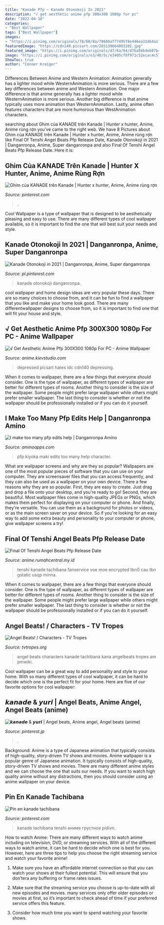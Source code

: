 ```yaml
---
title: "Kanade Pfp ~ Kanade Otonokoji In 2021"
description: "√ get aesthetic anime pfp 300x300 1080p for pc"
date: "2022-04-16"
categories:
- "Best Wallpaper"
tags: ["Best Wallpaper"]
images:
- "https://i.pinimg.com/originals/78/60/8a/78608af77495f8e446ea32d64a1f5db2.jpg"
featuredImage: "https://cdn140.picsart.com/265139664003202.jpg"
featured_image: "https://i.pinimg.com/originals/d7/6a/94/d76a94bdeb87b4b47d1876d86cfdcff2.gif"
image: "https://i.pinimg.com/originals/e3/40/5c/e3405cf0f971c52ecac4c5747c6f46d3.jpg"
ShowToc: true
author: "Conner Kreiger"
---
```



Differences Between Anime and Western Animation: Animation generally has a lighter mood while WesternAnimation is more serious.
There are a few key differences between anime and Western Animation. One major difference is that anime generally has a lighter mood while WesternAnimation is more serious. Another big difference is that anime typically uses more animation than WesternAnimation. Lastly, anime often features characters that are more humorous than WestAnimation characters.

	

		
searching about Ghim của KANADE trên Kanade | Hunter x hunter, Anime, Anime rùng rợn you've came to the right web. We have 8 Pictures about Ghim của KANADE trên Kanade | Hunter x hunter, Anime, Anime rùng rợn like Final Of Tenshi Angel Beats Pfp Release Date, Kanade Otonokoji in 2021 | Danganronpa, Anime, Super danganronpa and also Final Of Tenshi Angel Beats Pfp Release Date. Here it is:
		
    
## Ghim Của KANADE Trên Kanade | Hunter X Hunter, Anime, Anime Rùng Rợn

<img loading=lazy src="https://i.pinimg.com/originals/78/60/8a/78608af77495f8e446ea32d64a1f5db2.jpg" onerror="this.onerror=null;this.src='https://tse2.mm.bing.net/th?id=OIP.PirHPfewQTPs6t19Te2vvgHaNK&amp;pid=15.1';" alt="Ghim của KANADE trên Kanade | Hunter x hunter, Anime, Anime rùng rợn">

_Source: pinterest.com_

>. 

	

Cool Wallpaper is a type of wallpaper that is designed to be aesthetically pleasing and easy to use. There are many different types of cool wallpaper available, so it is important to find the one that will best suit your needs and style.

    
## Kanade Otonokoji In 2021 | Danganronpa, Anime, Super Danganronpa

<img loading=lazy src="https://i.pinimg.com/736x/b4/b9/b0/b4b9b00c7f5421b6ed989478c94df5eb.jpg" onerror="this.onerror=null;this.src='https://tse3.mm.bing.net/th?id=OIP.4BaaMeblWrVz7hMEvpPJEAHaNz&amp;pid=15.1';" alt="Kanade Otonokoji in 2021 | Danganronpa, Anime, Super danganronpa">

_Source: pl.pinterest.com_

>kanade otonokoji danganronpa. 

	

cool wallpaper and home design ideas are very popular these days. There are so many choices to choose from, and it can be fun to find a wallpaper that you like and make your home look good. There are many differentwallpaper designs to choose from, so it is important to find one that will fit your house and style.

    
## √ Get Aesthetic Anime Pfp 300X300 1080p For PC - Anime Wallpaper

<img loading=lazy src="https://cdn140.picsart.com/265139664003202.jpg" onerror="this.onerror=null;this.src='https://tse2.mm.bing.net/th?id=OIP.s9SvTzp5aHDXCYHSR9HPyAHaEK&amp;pid=15.1';" alt="√ Get Aesthetic Anime Pfp 300X300 1080p For PC - Anime Wallpaper">

_Source: anime.kievstudio.com_

>depressed picsart hates idc cdn140 depressing. 

	

When it comes to wallpaper, there are a few things that everyone should consider. One is the type of wallpaper, as different types of wallpaper are better for different types of rooms. Another thing to consider is the size of the wallpaper. Some people might prefer large wallpaper while others might prefer smaller wallpaper. The last thing to consider is whether or not the wallpaper should be professionally installed or if you can do it yourself.

    
## I Make Too Many Pfp Edits Help | Danganronpa Amino

<img loading=lazy src="https://pm1.narvii.com/7224/0c88eb70ca953c670961b73773b66c374b4c27d7r1-2000-2000v2_hq.jpg" onerror="this.onerror=null;this.src='https://tse2.mm.bing.net/th?id=OIP.WbUqa5p2CQhlztGmyMiHYAHaHa&amp;pid=15.1';" alt="I make too many pfp edits help | Danganronpa Amino">

_Source: aminoapps.com_

>pfp kiyoka maki edits too many help character. 

	

What are wallpaper screens and why are they so popular?
Wallpapers are one of the most popular pieces of software that you can use on your computer. They are screensaver files that you can access frequently, and they can also be used as a wallpaper on your own device. There a few reasons why they are so popular. First, they are easy to create. Just drag and drop a file onto your desktop, and you're ready to go! Second, they are beautiful. Most wallpaper files come in high-quality JPEGs or PNGs, which makes them perfect for displaying on your computer or phone. And finally, they're versatile. You can use them as a background for photos or videos, or as the main screen saver on your device. So if you're looking for an easy way to add some extra beauty and personality to your computer or phone, give wallpaper screens a try!

    
## Final Of Tenshi Angel Beats Pfp Release Date

<img loading=lazy src="https://i.pinimg.com/originals/d7/6a/94/d76a94bdeb87b4b47d1876d86cfdcff2.gif" onerror="this.onerror=null;this.src='https://tse2.mm.bing.net/th?id=OIP.vMoZ6xrDmgiIVGlzD-gz_wHaEK&amp;pid=15.1';" alt="Final Of Tenshi Angel Beats Pfp Release Date">

_Source: anime.rumahcentral.my.id_

>tenshi kanade tachibana fanservice voe moe encrypted tbn0 cau tbn gstatic usqp minna. 

	

When it comes to wallpaper, there are a few things that everyone should consider. One is the type of wallpaper, as different types of wallpaper are better for different types of rooms. Another thing to consider is the size of the wallpaper. Some people might prefer large wallpaper while others might prefer smaller wallpaper. The last thing to consider is whether or not the wallpaper should be professionally installed or if you can do it yourself.

    
## Angel Beats! / Characters - TV Tropes

<img loading=lazy src="http://static.tvtropes.org/pmwiki/pub/images/Angel-Beats-02-4_376.jpg" onerror="this.onerror=null;this.src='https://tse1.mm.bing.net/th?id=OIP.fzYr4iHHGMQ0o3vylKjdcgHaEo&amp;pid=15.1';" alt="Angel Beats! / Characters - TV Tropes">

_Source: tvtropes.org_

>angel beats characters kanade tachibana kana angelbeats tropes am pmwiki. 

	

Cool wallpaper can be a great way to add personality and style to your home. With so many different types of cool wallpaper, it can be hard to decide which one is the perfect fit for your home. Here are five of our favorite options for cool wallpaper: 

    
## 𝙠𝙖𝙣𝙖𝙙𝙚 &amp; 𝙮𝙪𝙧𝙞 | Angel Beats, Anime Angel, Angel Beats (anime)

<img loading=lazy src="https://i.pinimg.com/736x/d8/b2/71/d8b271c362396077faf1e3225c0d9831.jpg" onerror="this.onerror=null;this.src='https://tse3.mm.bing.net/th?id=OIP.Mc_B6cfYmGvzijodo4l5rgHaHa&amp;pid=15.1';" alt="𝙠𝙖𝙣𝙖𝙙𝙚 &amp; 𝙮𝙪𝙧𝙞 | Angel beats, Anime angel, Angel beats (anime)">

_Source: pinterest.jp_

>. 

	

Background: Anime is a type of Japanese animation that typically consists of high-quality, story-driven TV shows and movies.
Anime wallpaper is a popular genre of Japanese animation. It typically consists of high-quality, story-driven TV shows and movies. There are many different anime styles and we can choose the one that suits our needs. If you want to watch high quality anime without any distractions, then you should consider using an anime wallpaper on your device.

    
## Pin En Kanade Tachibana

<img loading=lazy src="https://i.pinimg.com/originals/e3/40/5c/e3405cf0f971c52ecac4c5747c6f46d3.jpg" onerror="this.onerror=null;this.src='https://tse4.mm.bing.net/th?id=OIP.3mxQkKwox2T1XFqGUm2stwAAAA&amp;pid=15.1';" alt="Pin en kanade tachibana">

_Source: pinterest.com_

>kanade tachibana tenshi аниме грустное pidivn. 

	

How to watch Anime: There are many different ways to watch anime including on television, DVD, or streaming services.
With all of the different ways to watch anime, it can be hard to decide which one is best for you. However, here are three tips to help you choose the right streaming service and watch your favorite anime!
1. Make sure you have an affordable internet connection so that you can watch your shows at their fullest potential. This will ensure that you don’tera any buffering or frame rates issues.

2. Make sure that the streaming service you choose is up-to-date with all new episodes and movies. many services only offer older episodes or movies at first, so it’s important to check ahead of time if your preferred service offers this feature.

3. Consider how much time you want to spend watching your favorite shows.

